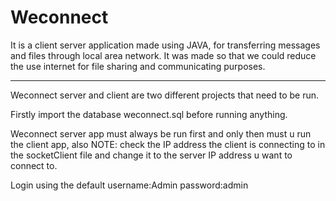 # Weconnect

It is a client server application made using JAVA, for transferring messages and files through local area network. It was made so that we could reduce the use internet for file sharing and communicating purposes.


-----------------------------------------------------------------------------------------------------------------------------------------

Weconnect server and client are two different projects that need to be run.

Firstly import the database weconnect.sql before running anything.

Weconnect server app must always be run first and only then must u run the client app, also NOTE: check the IP address the client is connecting to in the socketClient file and change it to the server IP address u want to connect to.

Login using the default
  username:Admin
  password:admin
  
